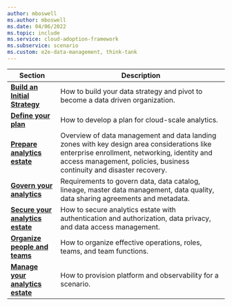 ```yaml
---
author: mboswell
ms.author: mboswell
ms.date: 04/06/2022
ms.topic: include
ms.service: cloud-adoption-framework
ms.subservice: scenario
ms.custom: e2e-data-management, think-tank
---
```



| Section                         | Description                                                                                                                                                                                                            |
|------------------------------|----------------------------------------------------------------------------------------------------------------------------------------------------------------------------------------------------------------------------|
| [**Build an Initial Strategy**](../../data-management/strategy.md)| How to build your data strategy and pivot to become a data driven organization.
| [**Define your plan**](../../data-management/plan.md)        | How to develop a plan for cloud-scale analytics.                                                                                                                                                                    |
| [**Prepare analytics estate**](../../data-management/ready.md)  | Overview of data management and data landing zones with key design area considerations like enterprise enrollment, networking, identity and access management, policies, business continuity and disaster recovery. |
| [**Govern your analytics**](../../data-management/govern.md)      | Requirements to govern data, data catalog, lineage, master data management, data quality, data sharing agreements and metadata.                                                                                       |
| [**Secure your analytics estate**](../../data-management/secure.md) | How to secure analytics estate with authentication and authorization, data privacy, and data access management.                                                                                                       |
| [**Organize people and teams**](../../data-management/organize.md)   | How to organize effective operations, roles, teams, and team functions.                                                                                                                                              |
| [**Manage your analytics estate**](../manage-platform-automation-and-devops.md)| How to provision platform and observability for a scenario.                                                                                                                          |
